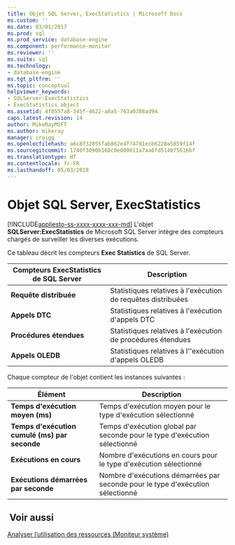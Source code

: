 ```yaml
---
title: Objet SQL Server, ExecStatistics | Microsoft Docs
ms.custom: ''
ms.date: 03/01/2017
ms.prod: sql
ms.prod_service: database-engine
ms.component: performance-monitor
ms.reviewer: ''
ms.suite: sql
ms.technology:
- database-engine
ms.tgt_pltfrm: ''
ms.topic: conceptual
helpviewer_keywords:
- SQLServer:ExecStatistics
- ExecStatistics object
ms.assetid: 4f8557a8-345f-4622-a8a5-763a0388ad94
caps.latest.revision: 14
author: MikeRayMSFT
ms.author: mikeray
manager: craigg
ms.openlocfilehash: a6c8f32055fab862e4f74781ecb6220a5859f14f
ms.sourcegitcommit: 1740f3090b168c0e809611a7aa6fd514075616bf
ms.translationtype: HT
ms.contentlocale: fr-FR
ms.lasthandoff: 05/03/2018
---
```

# <a name="sql-server-execstatistics-object"></a>Objet SQL Server, ExecStatistics
[!INCLUDE[appliesto-ss-xxxx-xxxx-xxx-md](../../includes/appliesto-ss-xxxx-xxxx-xxx-md.md)]
  L'objet **SQLServer:ExecStatistics** de Microsoft SQL Server intègre des compteurs chargés de surveiller les diverses exécutions.  
  
 Ce tableau décrit les compteurs **Exec Statistics** de SQL Server.  
  
|Compteurs ExecStatistics de SQL Server|Description|  
|-----------------------------------------|-----------------|  
|**Requête distribuée**|Statistiques relatives à l'exécution de requêtes distribuées|  
|**Appels DTC**|Statistiques relatives à l'exécution d'appels DTC|  
|**Procédures étendues**|Statistiques relatives à l'exécution de procédures étendues|  
|**Appels OLEDB**|Statistiques relatives à l''exécution d'appels OLEDB|  
  
 Chaque compteur de l'objet contient les instances suivantes :  
  
|Élément|Description|  
|----------|-----------------|  
|**Temps d'exécution moyen (ms)**|Temps d'exécution moyen pour le type d'exécution sélectionné|  
|**Temps d'exécution cumulé (ms) par seconde**|Temps d'exécution global par seconde pour le type d'exécution sélectionné|  
|**Exécutions en cours**|Nombre d'exécutions en cours pour le type d'exécution sélectionné|  
|**Exécutions démarrées par seconde**|Nombre d'exécutions démarrées par seconde pour le type d'exécution sélectionné|  
  
## <a name="see-also"></a> Voir aussi  
 [Analyser l’utilisation des ressources &#40;Moniteur système&#41;](../../relational-databases/performance-monitor/monitor-resource-usage-system-monitor.md)  
  
  
